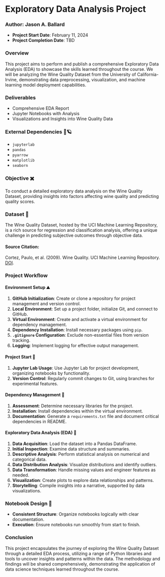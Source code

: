 # Exploratory Data Analysis Project
### Author: Jason A. Ballard
- **Project Start Date**: February 11, 2024
- **Project Completion Date**: TBD

### Overview
This project aims to perform and publish a comprehensive Exploratory Data Analysis (EDA) to showcase the skills learned throughout the course. We will be analyzing the Wine Quality Dataset from the University of California-Irvine, demonstrating data preprocessing, visualization, and machine learning model deployment capabilities.

### Deliverables
- Comprehensive EDA Report
- Jupyter Notebooks with Analysis
- Visualizations and Insights into Wine Quality Data

### External Dependencies 🐼🪐
- `jupyterlab`
- `pandas`
- `pyarrow`
- `matplotlib`
- `seaborn`

### Objective ✖️
To conduct a detailed exploratory data analysis on the Wine Quality Dataset, providing insights into factors affecting wine quality and predicting quality scores.

### Dataset 🍷
The Wine Quality Dataset, hosted by the UCI Machine Learning Repository, is a rich source for regression and classification analysis, offering a unique challenge in predicting subjective outcomes through objective data.

#### Source Citation:
Cortez, Paulo, et al. (2009). Wine Quality. UCI Machine Learning Repository. [DOI](https://doi.org/10.24432/C56S3T).

### Project Workflow

#### Environment Setup ⛰️
1. **GitHub Initialization**: Create or clone a repository for project management and version control.
2. **Local Environment**: Set up a project folder, initialize Git, and connect to GitHub.
3. **Virtual Environment**: Create and activate a virtual environment for dependency management.
4. **Dependency Installation**: Install necessary packages using `pip`.
5. **`.gitignore` Configuration**: Exclude non-essential files from version tracking.
6. **Logging**: Implement logging for effective output management.

#### Project Start 🐎
1. **Jupyter Lab Usage**: Use Jupyter Lab for project development, organizing notebooks by functionality.
2. **Version Control**: Regularly commit changes to Git, using branches for experimental features.

#### Dependency Management 🐤
1. **Assessment**: Determine necessary libraries for the project.
2. **Installation**: Install dependencies within the virtual environment.
3. **Documentation**: Generate a `requirements.txt` file and document critical dependencies in README.

#### Exploratory Data Analysis (EDA) 🔬
1. **Data Acquisition**: Load the dataset into a Pandas DataFrame.
2. **Initial Inspection**: Examine data structure and summaries.
3. **Descriptive Analysis**: Perform statistical analysis on numerical and categorical data.
4. **Data Distribution Analysis**: Visualize distributions and identify outliers.
5. **Data Transformation**: Handle missing values and engineer features as needed.
6. **Visualization**: Create plots to explore data relationships and patterns.
7. **Storytelling**: Compile insights into a narrative, supported by data visualizations.

### Notebook Design 🌉
- **Consistent Structure**: Organize notebooks logically with clear documentation.
- **Execution**: Ensure notebooks run smoothly from start to finish.

### Conclusion
This project encapsulates the journey of exploring the Wine Quality Dataset through a detailed EDA process, utilizing a range of Python libraries and tools to uncover insights and patterns within the data. The methodology and findings will be shared comprehensively, demonstrating the application of data science techniques learned throughout the course.
